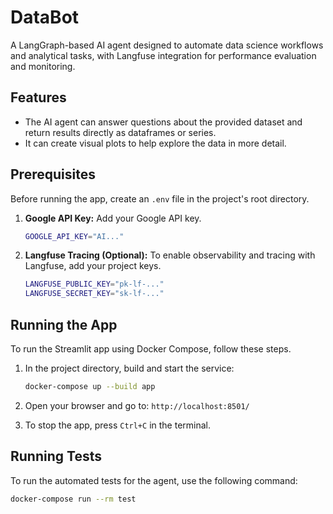 # DataBot

A LangGraph-based AI agent designed to automate data science workflows and analytical tasks, with Langfuse integration for performance evaluation and monitoring.

## Features

* The AI agent can answer questions about the provided dataset and return results directly as dataframes or series.
* It can create visual plots to help explore the data in more detail.

## Prerequisites

Before running the app, create an `.env` file in the project's root directory.

1.  **Google API Key:** Add your Google API key.
    ```bash
    GOOGLE_API_KEY="AI..."
    ```

2.  **Langfuse Tracing (Optional):** To enable observability and tracing with Langfuse, add your project keys.
    ```bash
    LANGFUSE_PUBLIC_KEY="pk-lf-..."
    LANGFUSE_SECRET_KEY="sk-lf-..."
    ```

## Running the App

To run the Streamlit app using Docker Compose, follow these steps.

1. In the project directory, build and start the service:
    ```bash
    docker-compose up --build app
    ```
2. Open your browser and go to: `http://localhost:8501/`

3. To stop the app, press `Ctrl+C` in the terminal.

## Running Tests

To run the automated tests for the agent, use the following command: 
```bash
docker-compose run --rm test
```
